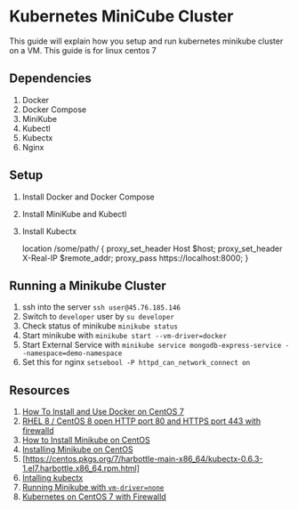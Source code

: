 # Kubernetes MiniCube Cluster

This guide will explain how you setup and run kubernetes minikube cluster on a VM. This guide is for linux centos 7

## Dependencies
1. Docker
1. Docker Compose
1. MiniKube
1. Kubectl
1. Kubectx
1. Nginx

## Setup
1. Install Docker and Docker Compose
1. Install MiniKube and Kubectl
1. Install Kubectx

    location /some/path/ {
        proxy_set_header Host $host;
        proxy_set_header X-Real-IP $remote_addr;
        proxy_pass https://localhost:8000;
    }


## Running a Minikube Cluster
1. ssh into the server `ssh user@45.76.185.146`
1. Switch to `developer` user by `su developer`
1. Check status of minikube `minikube status`
1. Start minikube with `minikube start --vm-driver=docker`
1. Start External Service with `minikube service mongodb-express-service --namespace=demo-namespace`
1. Set this for nginx `setsebool -P httpd_can_network_connect on`


## Resources
1. [How To Install and Use Docker on CentOS 7](https://www.digitalocean.com/community/tutorials/how-to-install-and-use-docker-on-centos-7)
1. [RHEL 8 / CentOS 8 open HTTP port 80 and HTTPS port 443 with firewalld](https://linuxconfig.org/redhat-8-open-http-port-80-and-https-port-443-with-firewalld)
1. [How to Install Minikube on CentOS](https://phoenixnap.com/kb/install-minikube-on-centos)
1. [Installing Minikube on CentOS](https://vocon-it.com/2018/11/19/single-node-kubernetes-cluster-1-installing-minikube-on-centos/)
1. [https://centos.pkgs.org/7/harbottle-main-x86_64/kubectx-0.6.3-1.el7.harbottle.x86_64.rpm.html]
1. [Intalling kubectx]()
1. [Running Minikube with `vm-driver=none`](https://nieldw.medium.com/running-minikube-with-vm-driver-none-47de91eab84c)
1. [Kubernetes on CentOS 7 with Firewalld](https://medium.com/platformer-blog/kubernetes-on-centos-7-with-firewalld-e7b53c1316af)